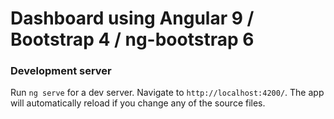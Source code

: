 # Dashboard using Angular 9 / Bootstrap 4 / ng-bootstrap 6

### Development server

Run `ng serve` for a dev server. Navigate to `http://localhost:4200/`. The app will automatically reload if you change any of the source files.

